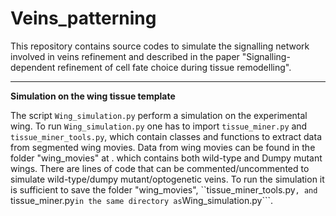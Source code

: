 # Veins_patterning
This repository contains source codes to simulate the signalling network involved in veins refinement and described in the paper "Signalling-dependent refinement of cell fate choice during tissue remodelling".
***
**Simulation on the wing tissue template**

The script ```Wing_simulation.py``` perform a simulation on the experimental wing. To run ```Wing_simulation.py``` one has to import ```tissue_miner.py``` and ```tissue_miner_tools.py```, which contain classes and functions to extract data from segmented wing movies. Data from wing movies can be found in the folder "wing_movies" at . which contains both wild-type and Dumpy mutant wings. There are lines of code that can be commented/uncommented to simulate wild-type/dumpy mutant/optogenetic veins. To run the simulation it is sufficient to save the folder "wing_movies", ``tissue_miner_tools.py```, and ```tissue_miner.py``` in the same directory as ```Wing_simulation.py```.
